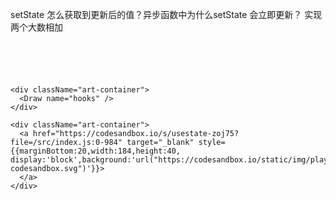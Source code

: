 setState 怎么获取到更新后的值？异步函数中为什么setState 会立即更新？
实现两个大数相加


```tsx





<div className="art-container">
  <Draw name="hooks" />
</div>

<div className="art-container">
  <a href="https://codesandbox.io/s/usestate-zoj75?file=/src/index.js:0-984" target="_blank" style={{marginBottom:20,width:184,height:40, display:'block',background:'url("https://codesandbox.io/static/img/play-codesandbox.svg")'}}>
  </a>
</div>











```